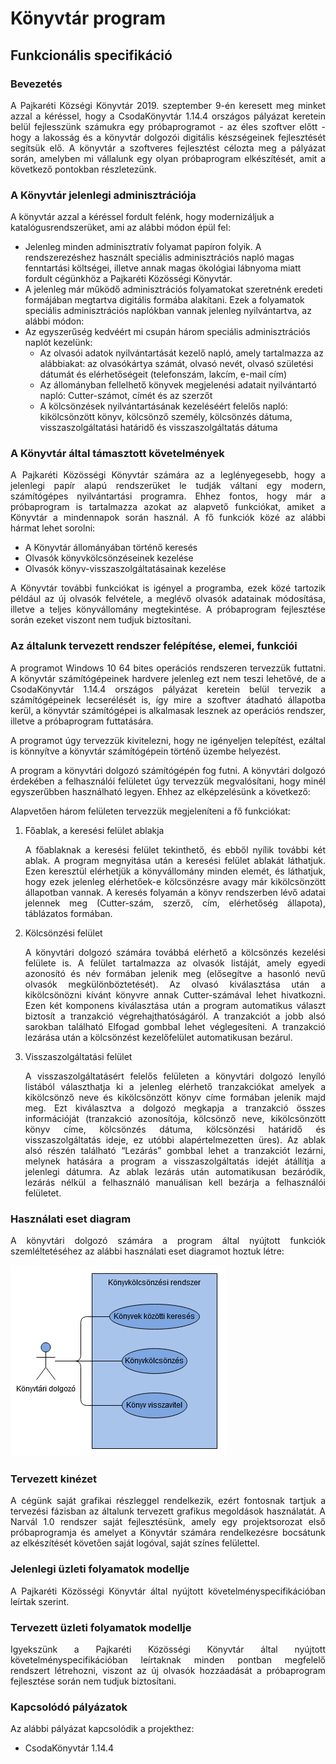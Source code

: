# Könyvtár program
## Funkcionális specifikáció

### Bevezetés
<p align="justify">A Pajkaréti Községi Könyvtár 2019. szeptember 9-én keresett meg minket azzal a kéréssel, hogy a CsodaKönyvtár 1.14.4 országos pályázat keretein belül fejlesszünk számukra egy próbaprogramot - az éles szoftver előtt - hogy a lakosság és a könyvtár dolgozói digitális készségeinek fejlesztését segítsük elő. A könyvtár a szoftveres fejlesztést célozta meg a pályázat során, amelyben mi vállalunk egy olyan próbaprogram elkészítését, amit a következő pontokban részletezünk.</p>

### A Könyvtár jelenlegi adminisztrációja
A könyvtár azzal a kéréssel fordult felénk, hogy modernizáljuk a katalógusrendszerüket, ami az alábbi módon épül fel:
* Jelenleg minden adminisztratív folyamat papíron folyik. A rendszerezéshez használt speciális adminisztrációs napló magas fenntartási költségei, illetve annak magas ökológiai lábnyoma miatt fordult cégünkhöz a Pajkaréti Közösségi Könyvtár.
* A jelenleg már működő adminisztrációs folyamatokat szeretnénk eredeti formájában megtartva digitális formába alakítani. Ezek a folyamatok speciális adminisztrációs naplókban vannak jelenleg nyilvántartva, az alábbi módon:
* Az egyszerűség kedvéért mi csupán három speciális adminisztrációs naplót kezelünk:
    * Az olvasói adatok nyilvántartását kezelő napló, amely tartalmazza az alábbiakat: az olvasókártya számát, olvasó nevét, olvasó születési dátumát és elérhetőségeit (telefonszám, lakcím, e-mail cím)
    * Az állományban fellelhető könyvek megjelenési adatait nyilvántartó napló: Cutter-számot, címét és az szerzőt
    * A kölcsönzések nyilvántartásának kezeléséért felelős napló: kikölcsönzött könyv, kölcsönző személy, kölcsönzés dátuma, visszaszolgáltatási határidő és visszaszolgáltatás dátuma

### A Könyvtár által támasztott követelmények
<p align="justify">A Pajkaréti Közösségi Könyvtár számára az a leglényegesebb, hogy a jelenlegi papír alapú rendszerüket le tudják váltani egy modern, számítógépes nyilvántartási programra. Ehhez fontos, hogy már a próbaprogram is tartalmazza azokat az alapvető funkciókat, amiket a Könyvtár a mindennapok során használ. A fő funkciók közé az alábbi hármat lehet sorolni:</p>

* A Könyvtár állományában történő keresés
* Olvasók könyvkölcsönzéseinek kezelése
* Olvasók könyv-visszaszolgáltatásainak kezelése

<p align="justify">A Könyvtár további funkciókat is igényel a programba, ezek közé tartozik például az új olvasók felvétele, a meglévő olvasók adatainak módosítása, illetve a teljes könyvállomány megtekintése. A próbaprogram fejlesztése során ezeket viszont nem tudjuk biztosítani.</p>

### Az általunk tervezett rendszer felépítése, elemei, funkciói
<p align="justify">A programot Windows 10 64 bites operációs rendszeren tervezzük futtatni. A könyvtár számítógépeinek hardvere jelenleg ezt nem teszi lehetővé, de a CsodaKönyvtár 1.14.4 országos pályázat keretein belül tervezik a számítógépeinek lecserélését is, így mire a szoftver átadható állapotba kerül, a könyvtár számítógépei is alkalmasak lesznek az operációs rendszer, illetve a próbaprogram futtatására.</p>

<p align="justify">A programot úgy tervezzük kivitelezni, hogy ne igényeljen telepítést, ezáltal is könnyítve a könyvtár számítógépein történő üzembe helyezést.</p>

<p align="justify">A program a könyvtári dolgozó számítógépén fog futni. A könyvtári dolgozó érdekében a felhasználói felületet úgy tervezzük megvalósítani, hogy minél egyszerűbben használható legyen. Ehhez az elképzelésünk a következő:</p>

<p align="justify">Alapvetően három felületen tervezzük megjeleníteni a fő funkciókat:</p>

1. Főablak, a keresési felület ablakja  
    <p align="justify">A főablaknak a keresési felület tekinthető, és ebből nyílik további két ablak. A program megnyitása után a keresési felület ablakát láthatjuk. Ezen keresztül elérhetjük a könyvállomány minden elemét, és láthatjuk, hogy ezek jelenleg elérhetőek-e kölcsönzésre avagy már kikölcsönzött állapotban vannak. A keresés folyamán a könyv rendszerben lévő adatai jelennek meg (Cutter-szám, szerző, cím, elérhetőség állapota), táblázatos formában.</p>

2. Kölcsönzési felület  
    <p align="justify">A könyvtári dolgozó számára továbbá elérhető a kölcsönzés kezelési felülete is. A felület tartalmazza az olvasók listáját, amely egyedi azonosító és név formában jelenik meg (elősegítve a hasonló nevű olvasók megkülönböztetését). Az olvasó kiválasztása után a kikölcsönözni kívánt könyvre annak Cutter-számával lehet hivatkozni. Ezen két komponens kiválasztása után a program automatikus választ biztosít a tranzakció végrehajthatóságáról. A tranzakciót a jobb alsó sarokban található Elfogad gombbal lehet véglegesíteni. A tranzakció lezárása után a kölcsönzést kezelőfelület automatikusan bezárul.</p>

3. Visszaszolgáltatási felület  
    <p align="justify">A visszaszolgáltatásért felelős felületen a könyvtári dolgozó lenyíló listából választhatja ki a jelenleg elérhető tranzakciókat amelyek a kikölcsönző neve és kikölcsönzött könyv címe formában jelenik majd meg. Ezt kiválasztva a dolgozó megkapja a tranzakció összes információját (tranzakció azonosítója, kölcsönző neve,  kikölcsönzött könyv címe, kölcsönzés dátuma, kölcsönzési határidő és visszaszolgáltatás ideje, ez utóbbi alapértelmezetten üres). Az ablak alsó részén található “Lezárás” gombbal lehet a tranzakciót lezárni, melynek hatására a program a visszaszolgáltatás idejét átállítja a jelenlegi dátumra. Az ablak lezárás után automatikusan bezáródik, lezárás nélkül a felhasználó manuálisan kell bezárja a felhasználói felületet.</p>

### Használati eset diagram
<p align="justify">A könyvtári dolgozó számára a program által nyújtott funkciók szemléltetéséhez az alábbi használati eset diagramot hoztuk létre:</p>

![](useCaseDiagram.png)

### Tervezett kinézet
<p align="justify">A cégünk saját grafikai részleggel rendelkezik, ezért fontosnak tartjuk a tervezési fázisban az általunk tervezett grafikus megoldások használatát. A Narvál 1.0 rendszer saját fejlesztésünk, amely egy projektsorozat első próbaprogramja és amelyet a Könyvtár számára rendelkezésre bocsátunk az elkészítését követően saját logóval, saját színes felülettel.</p>

### Jelenlegi üzleti folyamatok modellje
<p align="justify">A Pajkaréti Közösségi Könyvtár által nyújtott követelményspecifikációban leírtak szerint.</p>

### Tervezett üzleti folyamatok modellje
<p align="justify">Igyekszünk a Pajkaréti Közösségi Könyvtár által nyújtott követelményspecifikációban leírtaknak minden pontban megfelelő rendszert létrehozni, viszont az új olvasók hozzáadását a próbaprogram fejlesztése során nem tudjuk biztosítani.</p>

### Kapcsolódó pályázatok
Az alábbi pályázat kapcsolódik a projekthez:
* CsodaKönyvtár 1.14.4